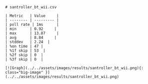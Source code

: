 
    # santroller_bt_wii.csv

    | Metric   | Value     |
    | -------- | --------- |
    | poll rate | 1ms      |
    | min      | 0.92     |
    | max      | 13.87     |
    | avg      | 8.84     |
    | stddev   | 2.24  |
    | %on time | 47 |
    | %1f skip | 53  |
    | %2f skip | 0  |
    | %3f skip | 0  |

    [![Graph](../../assets/images/results/santroller_bt_wii.png){: class="big-image" }](../../assets/images/results/santroller_bt_wii.png)

    